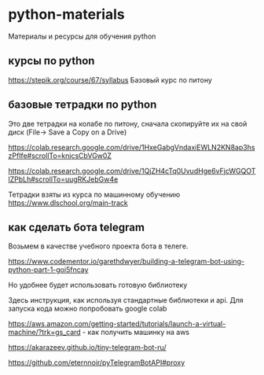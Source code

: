 # python-materials
Материалы и ресурсы для обучения python

## курсы по python
https://stepik.org/course/67/syllabus Базовый курс по питону 

## базовые тетрадки по python

Это две тетрадки на колабе по питону, сначала скопируйте их на свой диск (File-> Save a Copy on a Drive)

https://colab.research.google.com/drive/1HxeGabgVndaxiEWLN2KN8ap3hszPfIfe#scrollTo=knjcsCbVGw0Z

https://colab.research.google.com/drive/1QjZH4cTq0UvudHge6vFjcWGQOTlZPbLh#scrollTo=uugRKJebGw4e

Тетрадки взяты из курса по машинному обучению https://www.dlschool.org/main-track



## как сделать бота telegram

Возьмем в качестве учебного проекта бота в телеге. 

https://www.codementor.io/garethdwyer/building-a-telegram-bot-using-python-part-1-goi5fncay

Но удобнее будет использовать готовую библиотеку


Здесь инструкция, как используя стандартные библиотеки и api.
Для запуска кода можно попробовать google colab            

https://aws.amazon.com/getting-started/tutorials/launch-a-virtual-machine/?trk=gs_card - как получить машинку на aws

https://akarazeev.github.io/tiny-telegram-bot-ru/ 

https://github.com/eternnoir/pyTelegramBotAPI#proxy
